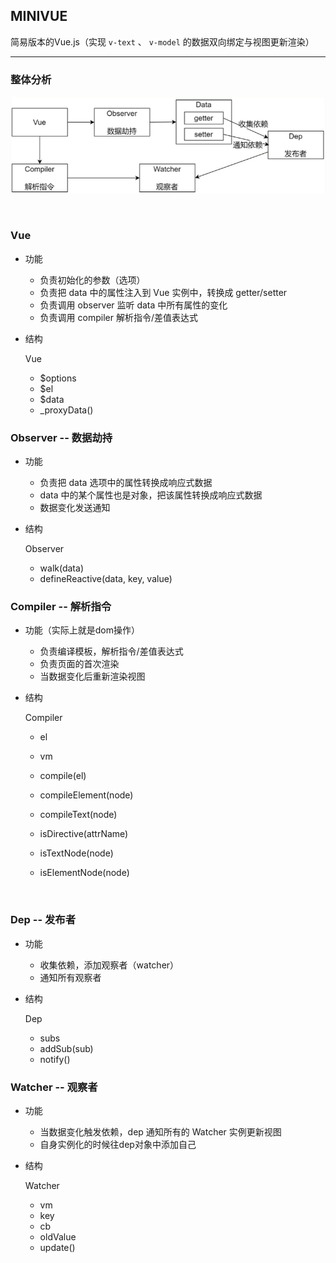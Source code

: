 ## MINIVUE

简易版本的Vue.js（实现 `v-text` 、 `v-model` 的数据双向绑定与视图更新渲染）

----

### 整体分析

![vue.png](https://github.com/nichan-13/Vue_source-learn/blob/master/MINIVUE/img/vue.png)

​		

### Vue

- 功能
  - 负责初始化的参数（选项）
  - 负责把 data 中的属性注入到 Vue 实例中，转换成 getter/setter
  - 负责调用 observer 监听 data 中所有属性的变化
  - 负责调用 compiler 解析指令/差值表达式

- 结构

   Vue
  - $options
  - $el
  - $data
    ​	
  - _proxyData()
    ​		

### Observer -- 数据劫持

- 功能
  - 负责把 data 选项中的属性转换成响应式数据
  - data 中的某个属性也是对象，把该属性转换成响应式数据
  - 数据变化发送通知

- 结构

   Observer
  - walk(data)
  - defineReactive(data, key, value)
    ​		

### Compiler -- 解析指令

- 功能（实际上就是dom操作）
  - 负责编译模板，解析指令/差值表达式
  - 负责页面的首次渲染
  - 当数据变化后重新渲染视图

- 结构

   Compiler
  - el
  - vm
    ​		
  - compile(el)
  - compileElement(node)
  - compileText(node)
  - isDirective(attrName)
  - isTextNode(node)
  - isElementNode(node)

    ​		

### Dep -- 发布者

- 功能
  - 收集依赖，添加观察者（watcher）
  - 通知所有观察者

- 结构

   Dep
  - subs
    ​	
  - addSub(sub)
  - notify()
    ​	

### Watcher -- 观察者

- 功能
  - 当数据变化触发依赖，dep 通知所有的 Watcher 实例更新视图
  - 自身实例化的时候往dep对象中添加自己

- 结构

   Watcher
  - vm
  - key
  - cb
  - oldValue
    ​	
  - update()